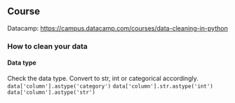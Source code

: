 ## Course
Datacamp: https://campus.datacamp.com/courses/data-cleaning-in-python

### How to clean your data
#### Data type
Check the data type. Convert to str, int or categorical accordingly.
`data['column'].astype('category')`
`data['column'].str.astype('int')`
`data['column'].astype('str')`